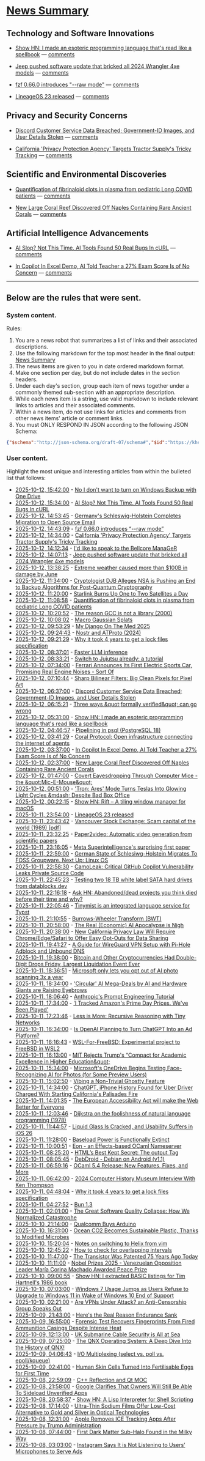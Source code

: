 # [News Summary](https://kherrick.github.io/news-summary/)

## Technology and Software Innovations

* [Show HN: I made an esoteric programming language that's read like a spellbook](https://github.com/sirbread/spellscript) — [comments](https://news.ycombinator.com/item?id=45555523)

* [Jeep pushed software update that bricked all 2024 Wrangler 4xe models](https://twitter.com/StephenGutowski/status/1977055831720862101) — [comments](https://news.ycombinator.com/item?id=45558318)

* [fzf 0.66.0 introduces "--raw mode"](https://github.com/junegunn/fzf/releases/tag/v0.66.0) — [comments](https://lobste.rs/s/alkdsb/fzf_0_66_0_introduces_raw_mode)

* [LineageOS 23 released](https://lineageos.org/Changelog-30/) — [comments](https://lobste.rs/s/iktkkz/lineageos_23_released)

## Privacy and Security Concerns

* [Discord Customer Service Data Breached; Government-ID Images, and User Details Stolen](https://soylentnews.org/article.pl?sid=25/10/11/1348219&from=rss) — [comments](https://lobste.rs/s/saj9h2/three_ways_formally_verified_can_go_wrong)

* [California 'Privacy Protection Agency' Targets Tractor Supply's Tricky Tracking](https://yro.slashdot.org/story/25/10/11/0544209/california-privacy-protection-agency-targets-tractor-supplys-tricky-tracking) — [comments](https://news.ycombinator.com/item?id=45559023)

## Scientific and Environmental Discoveries

* [Quantification of fibrinaloid clots in plasma from pediatric Long COVID patients](https://www.researchsquare.com/article/rs-7483367/v1) — [comments](https://news.ycombinator.com/item?id=45557267)

* [New Large Coral Reef Discovered Off Naples Containing Rare Ancient Corals](https://science.slashdot.org/story/25/10/11/2241202/new-large-coral-reef-discovered-off-naples-containing-rare-ancient-corals) — [comments](https://soylentnews.org/article.pl?sid=25/10/11/2241202&from=rss)

## Artificial Intelligence Advancements

* [AI Slop? Not This Time. AI Tools Found 50 Real Bugs In cURL](https://developers.slashdot.org/story/25/10/12/0619247/ai-slop-not-this-time-ai-tools-found-50-real-bugs-in-curl?utm_source=rss1.0mainlinkanon&utm_medium=feed) — [comments](https://news.ycombinator.com/item?id=45558635)

* [In Copilot In Excel Demo, AI Told Teacher a 27% Exam Score Is of No Concern](https://slashdot.org/story/25/10/12/0328228/in-copilot-in-excel-demo-ai-told-teacher-a-27-exam-score-is-of-no-concern?utm_source=rss1.0mainlinkanon&utm_medium=feed) — [comments](https://news.ycombinator.com/item?id=45553701)

---

## Below are the rules that were sent.

### System content.

Rules:

1. You are a news robot that summarizes a list of links and their associated descriptions.
2. Use the following markdown for the top most header in the final output: [News Summary](https://kherrick.github.io/news-summary/)
3. The news items are given to you in date ordered markdown format.
4. Make one section per day, but do not include dates in the section headers.
5. Under each day's section, group each item of news together under a commonly themed sub-section with an appropriate description.
6. While each news item is a string, use valid markdown to include relevant links to articles and their associated comments.
7. Within a news item, do not use links for articles and comments from other news items' article or comment links.
8. You must ONLY RESPOND IN JSON according to the following JSON Schema:

```json
{"$schema":"http://json-schema.org/draft-07/schema#","$id":"https://kherrick.github.io/news-summary/news-summary-schema.json","type":"object","properties":{"heading":{"type":"string"},"sections":{"type":"array","items":{"type":"object","properties":{"title":{"type":"string"},"newsItems":{"type":"array","items":{"type":"string"},"minItems":1}},"required":["title","newsItems"]},"minItems":1}},"required":["heading","sections"]}
```

### User content.

Highlight the most unique and interesting articles from within the bulleted list that follows:

* [2025-10-12, 15:42:00](https://news.ycombinator.com/item?id=45559023) - [No I don&apos;t want to turn on Windows Backup with One Drive](https://idiallo.com/byte-size/say-no-to-onedrive-backup)
* [2025-10-12, 15:34:00](https://developers.slashdot.org/story/25/10/12/0619247/ai-slop-not-this-time-ai-tools-found-50-real-bugs-in-curl?utm_source=rss1.0mainlinkanon&amp;utm_medium=feed) - [AI Slop? Not This Time. AI Tools Found 50 Real Bugs In cURL ](https://developers.slashdot.org/story/25/10/12/0619247/ai-slop-not-this-time-ai-tools-found-50-real-bugs-in-curl?utm_source=rss1.0mainlinkanon&amp;utm_medium=feed)
* [2025-10-12, 14:53:45](https://news.ycombinator.com/item?id=45558635) - [Germany&apos;s Schleswig-Holstein Completes Migration to Open Source Email](https://news.itsfoss.com/schleswig-holstein-email-system-migration/)
* [2025-10-12, 14:43:09](https://lobste.rs/s/alkdsb/fzf_0_66_0_introduces_raw_mode) - [fzf 0.66.0 introduces “--raw mode”](https://github.com/junegunn/fzf/releases/tag/v0.66.0)
* [2025-10-12, 14:34:00](https://yro.slashdot.org/story/25/10/11/0544209/california-privacy-protection-agency-targets-tractor-supplys-tricky-tracking?utm_source=rss1.0mainlinkanon&amp;utm_medium=feed) - [California &apos;Privacy Protection Agency&apos; Targets Tractor Supply&apos;s Tricky Tracking](https://yro.slashdot.org/story/25/10/11/0544209/california-privacy-protection-agency-targets-tractor-supplys-tricky-tracking?utm_source=rss1.0mainlinkanon&amp;utm_medium=feed)
* [2025-10-12, 14:12:34](https://lobste.rs/s/2dhvwd/i_d_like_speak_bellcore_manager) - [I&apos;d like to speak to the Bellcore ManaGeR](https://www.ninakalinina.com/notes/mgr/)
* [2025-10-12, 14:07:13](https://news.ycombinator.com/item?id=45558318) - [Jeep pushed software update that bricked all 2024 Wrangler 4xe models](https://twitter.com/StephenGutowski/status/1977055831720862101)
* [2025-10-12, 13:38:25](https://news.ycombinator.com/item?id=45558160) - [Extreme weather caused more than $100B in damage by June](https://www.livescience.com/planet-earth/climate-change/extreme-weather-caused-more-than-usd100-billion-in-damage-by-june-smashing-us-records)
* [2025-10-12, 11:34:00](https://it.slashdot.org/story/25/10/12/0751230/cryptologist-djb-alleges-nsa-is-pushing-an-end-to-backup-algorithms-for-post-quantum-cryptography?utm_source=rss1.0mainlinkanon&amp;utm_medium=feed) - [Cryptologist DJB Alleges NSA is Pushing an End to Backup Algorithms for Post-Quantum Cryptography](https://it.slashdot.org/story/25/10/12/0751230/cryptologist-djb-alleges-nsa-is-pushing-an-end-to-backup-algorithms-for-post-quantum-cryptography?utm_source=rss1.0mainlinkanon&amp;utm_medium=feed)
* [2025-10-12, 11:20:00](https://soylentnews.org/article.pl?sid=25/10/11/143225&amp;from=rss) - [Starlink Burns Up One to Two Satellites a Day](https://soylentnews.org/article.pl?sid=25/10/11/143225&amp;from=rss)
* [2025-10-12, 11:08:58](https://news.ycombinator.com/item?id=45557267) - [Quantification of fibrinaloid clots in plasma from pediatric Long COVID patients](https://www.researchsquare.com/article/rs-7483367/v1)
* [2025-10-12, 10:20:52](https://lobste.rs/s/uxfzzv/reason_gcc_is_not_library_2000) - [The reason GCC is not a library (2000)](https://gcc.gnu.org/legacy-ml/gcc/2000-01/msg00572.html)
* [2025-10-12, 10:08:02](https://news.ycombinator.com/item?id=45556952) - [Macro Gaussian Splats](https://danybittel.ch/macro.html)
* [2025-10-12, 09:53:29](https://lobste.rs/s/jd4tj8/my_django_on_med_2025) - [My Django On The Med 2025](https://www.paulox.net/2025/10/12/my-django-on-the-med-2025/)
* [2025-10-12, 09:24:43](https://news.ycombinator.com/item?id=45556763) - [Nostr and ATProto (2024)](https://shreyanjain.net/2024/07/05/nostr-and-atproto.html)
* [2025-10-12, 09:21:29](https://news.ycombinator.com/item?id=45556741) - [Why it took 4 years to get a lock files specification](https://snarky.ca/why-it-took-4-years-to-get-a-lock-files-specification/)
* [2025-10-12, 08:37:01](https://news.ycombinator.com/item?id=45556474) - [Faster LLM inference](https://www.together.ai/blog/adaptive-learning-speculator-system-atlas)
* [2025-10-12, 08:33:21](https://lobste.rs/s/gocddb/switch_jujutsu_already_tutorial) - [Switch to Jujutsu already: a tutorial](https://www.stavros.io/posts/switch-to-jujutsu-already-a-tutorial/)
* [2025-10-12, 07:34:00](https://tech.slashdot.org/story/25/10/12/0532223/ferrari-announces-its-first-electric-sports-car-promising-real-engine-noises---sort-of?utm_source=rss1.0mainlinkanon&amp;utm_medium=feed) - [Ferrari Announces Its First Electric Sports Car, Promising Real Engine Noises - Sort Of](https://tech.slashdot.org/story/25/10/12/0532223/ferrari-announces-its-first-electric-sports-car-promising-real-engine-noises---sort-of?utm_source=rss1.0mainlinkanon&amp;utm_medium=feed)
* [2025-10-12, 07:10:44](https://lobste.rs/s/op8abx/sharp_bilinear_filters_big_clean_pixels) - [Sharp Bilinear Filters: Big Clean Pixels for Pixel Art](https://bumbershootsoft.wordpress.com/2025/10/11/sharp-bilinear-filters-big-clean-pixels-for-pixel-art/)
* [2025-10-12, 06:37:00](https://soylentnews.org/article.pl?sid=25/10/11/1348219&amp;from=rss) - [Discord Customer Service Data Breached; Government-ID Images, and User Details Stolen](https://soylentnews.org/article.pl?sid=25/10/11/1348219&amp;from=rss)
* [2025-10-12, 06:15:21](https://lobste.rs/s/saj9h2/three_ways_formally_verified_can_go_wrong) - [Three ways \&quot;formally verified\&quot; can go wrong](https://buttondown.com/hillelwayne/archive/three-ways-formally-verified-code-can-go-wrong-in/)
* [2025-10-12, 05:31:00](https://news.ycombinator.com/item?id=45555523) - [Show HN: I made an esoteric programming language that&apos;s read like a spellbook](https://github.com/sirbread/spellscript)
* [2025-10-12, 04:46:57](https://news.ycombinator.com/item?id=45555308) - [Pipelining in psql (PostgreSQL 18)](https://postgresql.verite.pro/blog/2025/10/01/psql-pipeline.html)
* [2025-10-12, 03:41:29](https://news.ycombinator.com/item?id=45555012) - [Coral Protocol: Open infrastructure connecting the internet of agents](https://arxiv.org/abs/2505.00749)
* [2025-10-12, 03:37:00](https://slashdot.org/story/25/10/12/0328228/in-copilot-in-excel-demo-ai-told-teacher-a-27-exam-score-is-of-no-concern?utm_source=rss1.0mainlinkanon&amp;utm_medium=feed) - [In Copilot In Excel Demo, AI Told Teacher a 27% Exam Score Is of No Concern](https://slashdot.org/story/25/10/12/0328228/in-copilot-in-excel-demo-ai-told-teacher-a-27-exam-score-is-of-no-concern?utm_source=rss1.0mainlinkanon&amp;utm_medium=feed)
* [2025-10-12, 02:37:00](https://science.slashdot.org/story/25/10/11/2241202/new-large-coral-reef-discovered-off-naples-containing-rare-ancient-corals?utm_source=rss1.0mainlinkanon&amp;utm_medium=feed) - [New Large Coral Reef Discovered Off Naples Containing Rare Ancient Corals](https://science.slashdot.org/story/25/10/11/2241202/new-large-coral-reef-discovered-off-naples-containing-rare-ancient-corals?utm_source=rss1.0mainlinkanon&amp;utm_medium=feed)
* [2025-10-12, 01:47:00](https://soylentnews.org/article.pl?sid=25/10/11/1340244&amp;from=rss) - [Covert Eavesdropping Through Computer Mice - the \&quot;Mic-E-Mouse\&quot;](https://soylentnews.org/article.pl?sid=25/10/11/1340244&amp;from=rss)
* [2025-10-12, 00:51:00](https://tech.slashdot.org/story/25/10/12/0048226/tron-ares-mode-turns-teslas-into-glowing-light-cycles-despite-bad-box-office?utm_source=rss1.0mainlinkanon&amp;utm_medium=feed) - [&apos;Tron: Ares&apos; Mode Turns Teslas Into Glowing Light Cycles &amp;mdash; Despite Bad Box Office](https://tech.slashdot.org/story/25/10/12/0048226/tron-ares-mode-turns-teslas-into-glowing-light-cycles-despite-bad-box-office?utm_source=rss1.0mainlinkanon&amp;utm_medium=feed)
* [2025-10-12, 00:22:15](https://news.ycombinator.com/item?id=45553995) - [Show HN: Rift – A tiling window manager for macOS](https://github.com/acsandmann/rift)
* [2025-10-11, 23:54:00](https://lobste.rs/s/iktkkz/lineageos_23_released) - [LineageOS 23 released](https://lineageos.org/Changelog-30/)
* [2025-10-11, 23:43:42](https://news.ycombinator.com/item?id=45553783) - [Vancouver Stock Exchange: Scam capital of the world (1989) [pdf]](https://scamcouver.wordpress.com/wp-content/uploads/2012/04/scam-capital.pdf)
* [2025-10-11, 23:32:25](https://news.ycombinator.com/item?id=45553701) - [Paper2video: Automatic video generation from scientific papers](https://arxiv.org/abs/2510.05096)
* [2025-10-11, 23:16:05](https://news.ycombinator.com/item?id=45553577) - [Meta Superintelligence&apos;s surprising first paper](https://paddedinputs.substack.com/p/meta-superintelligences-surprising)
* [2025-10-11, 22:59:00](https://linux.slashdot.org/story/25/10/11/2254200/german-state-of-schlesiwg-holstein-migrates-to-foss-groupware-next-up-linux-os?utm_source=rss1.0mainlinkanon&amp;utm_medium=feed) - [German State of Schlesiwg-Holstein Migrates To FOSS Groupware. Next Up: Linux OS](https://linux.slashdot.org/story/25/10/11/2254200/german-state-of-schlesiwg-holstein-migrates-to-foss-groupware-next-up-linux-os?utm_source=rss1.0mainlinkanon&amp;utm_medium=feed)
* [2025-10-11, 22:58:30](https://news.ycombinator.com/item?id=45553422) - [CamoLeak: Critical GitHub Copilot Vulnerability Leaks Private Source Code](https://www.legitsecurity.com/blog/camoleak-critical-github-copilot-vulnerability-leaks-private-source-code)
* [2025-10-11, 22:45:23](https://lobste.rs/s/juxp61/testing_two_18_tb_white_label_sata_hard) - [Testing two 18 TB white label SATA hard drives from datablocks.dev](https://ounapuu.ee/posts/2025/10/06/datablocks-white-label-drives/)
* [2025-10-11, 22:16:18](https://news.ycombinator.com/item?id=45553132) - [Ask HN: Abandoned/dead projects you think died before their time and why?](https://news.ycombinator.com/item?id=45553132)
* [2025-10-11, 22:05:46](https://lobste.rs/s/qh6frl/tinymist_is_integrated_language_service) - [Tinymist is an integrated language service for Typst](https://myriad-dreamin.github.io/tinymist/)
* [2025-10-11, 21:10:55](https://lobste.rs/s/qar3sx/burrows_wheeler_transform_bwt) - [Burrows-Wheeler Transform (BWT)](https://sandbox.bio/concepts/bwt)
* [2025-10-11, 20:58:00](https://soylentnews.org/article.pl?sid=25/10/10/2354242&amp;from=rss) - [The Real (Economic) AI Apocalypse is Nigh](https://soylentnews.org/article.pl?sid=25/10/10/2354242&amp;from=rss)
* [2025-10-11, 20:38:00](https://yro.slashdot.org/story/25/10/11/0513252/new-california-privacy-law-will-require-chromeedgesafari-to-offer-easy-opt-outs-for-data-sharing?utm_source=rss1.0mainlinkanon&amp;utm_medium=feed) - [New California Privacy Law Will Require Chrome/Edge/Safari to Offer Easy Opt-Outs for Data Sharing](https://yro.slashdot.org/story/25/10/11/0513252/new-california-privacy-law-will-require-chromeedgesafari-to-offer-easy-opt-outs-for-data-sharing?utm_source=rss1.0mainlinkanon&amp;utm_medium=feed)
* [2025-10-11, 19:41:27](https://news.ycombinator.com/item?id=45552049) - [A Guide for WireGuard VPN Setup with Pi-Hole Adblock and Unbound DNS](https://psyonik.tech/posts/a-guide-for-wireguard-vpn-setup-with-pi-hole-adblock-and-unbound-dns/)
* [2025-10-11, 19:38:00](https://slashdot.org/story/25/10/11/1936222/bitcoin-and-other-cryptocurrencies-had-double-digit-drops-friday-largest-liquidation-event-ever?utm_source=rss1.0mainlinkanon&amp;utm_medium=feed) - [Bitcoin and Other Cryptocurrencies Had Double-Digit Drops Friday, Largest Liquidation Event Ever](https://slashdot.org/story/25/10/11/1936222/bitcoin-and-other-cryptocurrencies-had-double-digit-drops-friday-largest-liquidation-event-ever?utm_source=rss1.0mainlinkanon&amp;utm_medium=feed)
* [2025-10-11, 18:36:51](https://news.ycombinator.com/item?id=45551504) - [Microsoft only lets you opt out of AI photo scanning 3x a year](https://hardware.slashdot.org/story/25/10/11/0238213/microsofts-onedrive-begins-testing-face-recognizing-ai-for-photos-for-some-preview-users)
* [2025-10-11, 18:34:00](https://slashdot.org/story/25/10/11/1819237/circular-ai-mega-deals-by-ai-and-hardware-giants-are-raising-eyebrows?utm_source=rss1.0mainlinkanon&amp;utm_medium=feed) - [&apos;Circular&apos; AI Mega-Deals by AI and Hardware Giants are Raising Eyebrows](https://slashdot.org/story/25/10/11/1819237/circular-ai-mega-deals-by-ai-and-hardware-giants-are-raising-eyebrows?utm_source=rss1.0mainlinkanon&amp;utm_medium=feed)
* [2025-10-11, 18:06:40](https://news.ycombinator.com/item?id=45551260) - [Anthropic&apos;s Prompt Engineering Tutorial](https://github.com/anthropics/prompt-eng-interactive-tutorial)
* [2025-10-11, 17:34:00](https://news.slashdot.org/story/25/10/11/070237/i-tracked-amazons-prime-day-prices-weve-been-played?utm_source=rss1.0mainlinkanon&amp;utm_medium=feed) - [&apos;I Tracked Amazon&apos;s Prime Day Prices. We&apos;ve Been Played&apos;](https://news.slashdot.org/story/25/10/11/070237/i-tracked-amazons-prime-day-prices-weve-been-played?utm_source=rss1.0mainlinkanon&amp;utm_medium=feed)
* [2025-10-11, 17:23:46](https://lobste.rs/s/nhbkr0/less_is_more_recursive_reasoning_with) - [Less is More: Recursive Reasoning with Tiny Networks](https://alexiajm.github.io/2025/09/29/tiny_recursive_models.html)
* [2025-10-11, 16:34:00](https://slashdot.org/story/25/10/11/0414243/is-openai-planning-to-turn-chatgpt-into-an-ad-platform?utm_source=rss1.0mainlinkanon&amp;utm_medium=feed) - [Is OpenAI Planning to Turn ChatGPT Into an Ad Platform?](https://slashdot.org/story/25/10/11/0414243/is-openai-planning-to-turn-chatgpt-into-an-ad-platform?utm_source=rss1.0mainlinkanon&amp;utm_medium=feed)
* [2025-10-11, 16:16:43](https://lobste.rs/s/favaj0/wsl_for_freebsd_experimental_project) - [WSL-For-FreeBSD: Experimental project to FreeBSD in WSL2](https://github.com/BalajeS/WSL-For-FreeBSD)
* [2025-10-11, 16:13:00](https://soylentnews.org/article.pl?sid=25/10/10/2347235&amp;from=rss) - [MIT Rejects Trump&apos;s “Compact for Academic Excellence in Higher Education\&quot;](https://soylentnews.org/article.pl?sid=25/10/10/2347235&amp;from=rss)
* [2025-10-11, 15:34:00](https://hardware.slashdot.org/story/25/10/11/0238213/microsofts-onedrive-begins-testing-face-recognizing-ai-for-photos-for-some-preview-users?utm_source=rss1.0mainlinkanon&amp;utm_medium=feed) - [Microsoft&apos;s OneDrive Begins Testing Face-Recognizing AI for Photos (for Some Preview Users)](https://hardware.slashdot.org/story/25/10/11/0238213/microsofts-onedrive-begins-testing-face-recognizing-ai-for-photos-for-some-preview-users?utm_source=rss1.0mainlinkanon&amp;utm_medium=feed)
* [2025-10-11, 15:02:50](https://lobste.rs/s/pkqgq6/vibing_non_trivial_ghostty_feature) - [Vibing a Non-Trivial Ghostty Feature](https://mitchellh.com/writing/non-trivial-vibing)
* [2025-10-11, 14:34:00](https://yro.slashdot.org/story/25/10/11/0621234/chatgpt-iphone-history-found-for-uber-driver-charged-with-starting-californias-palisades-fire?utm_source=rss1.0mainlinkanon&amp;utm_medium=feed) - [ChatGPT, iPhone History Found for Uber Driver Charged With Starting California&apos;s Palisades Fire ](https://yro.slashdot.org/story/25/10/11/0621234/chatgpt-iphone-history-found-for-uber-driver-charged-with-starting-californias-palisades-fire?utm_source=rss1.0mainlinkanon&amp;utm_medium=feed)
* [2025-10-11, 14:01:35](https://lobste.rs/s/tvxihj/european_accessibility_act_will_make_web) - [The European Accessibility Act will make the Web Better for Everyone](https://denodell.com/blog/a-better-web-for-everyone-everywhere)
* [2025-10-11, 12:03:46](https://lobste.rs/s/lcfs1n/dijkstra_on_foolishness_natural) - [Dijkstra on the foolishness of natural language programming (1978)](https://www.cs.utexas.edu/~EWD/transcriptions/EWD06xx/EWD667.html)
* [2025-10-11, 11:44:57](https://lobste.rs/s/vulmn4/liquid_glass_is_cracked_usability) - [Liquid Glass Is Cracked, and Usability Suffers in iOS 26](https://www.nngroup.com/articles/liquid-glass/)
* [2025-10-11, 11:28:00](https://soylentnews.org/article.pl?sid=25/10/10/1114256&amp;from=rss) - [Baseload Power is Functionally Extinct](https://soylentnews.org/article.pl?sid=25/10/10/1114256&amp;from=rss)
* [2025-10-11, 10:00:51](https://lobste.rs/s/9xnt9k/eon_effects_based_ocaml_nameserver) - [Eon -  an Effects-based OCaml Nameserver](https://ryan.freumh.org/eon.html)
* [2025-10-11, 08:25:20](https://lobste.rs/s/eakigd/html_s_best_kept_secret_output_tag) - [HTML’s Best Kept Secret: The output Tag](https://denodell.com/blog/html-best-kept-secret-output-tag)
* [2025-10-11, 08:05:45](https://lobste.rs/s/uljytl/debdroid_debian_on_android_v1_1) - [DebDroid - Debian on Android (v1.1)](https://github.com/NICUP14/DebDroid)
* [2025-10-11, 06:59:16](https://lobste.rs/s/fuzdrf/ocaml_5_4_release_new_features_fixes_more) - [OCaml 5.4 Release: New Features, Fixes, and More](https://tarides.com/blog/2025-10-10-ocaml-5-4-release-new-features-fixes-and-more/)
* [2025-10-11, 06:42:00](https://soylentnews.org/article.pl?sid=25/10/10/113245&amp;from=rss) - [2024 Computer History Museum Interview With Ken Thompson](https://soylentnews.org/article.pl?sid=25/10/10/113245&amp;from=rss)
* [2025-10-11, 04:48:04](https://lobste.rs/s/nlx08o/why_it_took_4_years_get_lock_files) - [Why it took 4 years to get a lock files specification](https://snarky.ca/why-it-took-4-years-to-get-a-lock-files-specification/)
* [2025-10-11, 04:27:52](https://lobste.rs/s/jrb9as/bun_1_3) - [Bun 1.3](https://bun.com/blog/bun-v1.3)
* [2025-10-11, 02:01:00](https://soylentnews.org/article.pl?sid=25/10/10/110237&amp;from=rss) - [The Great Software Quality Collapse: How We Normalized Catastrophe](https://soylentnews.org/article.pl?sid=25/10/10/110237&amp;from=rss)
* [2025-10-10, 21:14:00](https://soylentnews.org/article.pl?sid=25/10/10/1055230&amp;from=rss) - [Qualcomm Buys Arduino](https://soylentnews.org/article.pl?sid=25/10/10/1055230&amp;from=rss)
* [2025-10-10, 16:31:00](https://soylentnews.org/article.pl?sid=25/10/10/003237&amp;from=rss) - [Ocean CO2 Becomes Sustainable Plastic, Thanks to Modified Microbes](https://soylentnews.org/article.pl?sid=25/10/10/003237&amp;from=rss)
* [2025-10-10, 15:20:04](https://lobste.rs/s/rahklm/notes_on_switching_helix_from_vim) - [Notes on switching to Helix from vim](https://jvns.ca/blog/2025/10/10/notes-on-switching-to-helix-from-vim/)
* [2025-10-10, 12:45:22](https://lobste.rs/s/cireck/how_check_for_overlapping_intervals) - [How to check for overlapping intervals](https://zayenz.se/blog/post/how-to-check-for-overlapping-intervals/)
* [2025-10-10, 11:47:00](https://soylentnews.org/article.pl?sid=25/10/10/000255&amp;from=rss) - [The Transistor Was Patented 75 Years Ago Today](https://soylentnews.org/article.pl?sid=25/10/10/000255&amp;from=rss)
* [2025-10-10, 11:11:00](https://soylentnews.org/breakingnews/article.pl?sid=25/10/10/1053212&amp;from=rss) - [Nobel Prizes 2025 - Venezuelan Opposition Leader María Corina Machado Awarded Peace Prize](https://soylentnews.org/breakingnews/article.pl?sid=25/10/10/1053212&amp;from=rss)
* [2025-10-10, 09:00:55](https://news.ycombinator.com/item?id=45536686) - [Show HN: I extracted BASIC listings for Tim Hartnell&apos;s 1986 book](https://github.com/nzduck/hartnell-exploring-ai-book)
* [2025-10-10, 07:03:00](https://soylentnews.org/article.pl?sid=25/10/09/2356204&amp;from=rss) - [Windows 7 Usage Jumps as Users Refuse to Upgrade to Windows 11 in Wake of Windows 10 End of Support](https://soylentnews.org/article.pl?sid=25/10/09/2356204&amp;from=rss)
* [2025-10-10, 02:21:00](https://soylentnews.org/article.pl?sid=25/10/07/2334243&amp;from=rss) - [Are VPNs Under Attack? an Anti-Censorship Group Speaks Out](https://soylentnews.org/article.pl?sid=25/10/07/2334243&amp;from=rss)
* [2025-10-09, 21:43:00](https://soylentnews.org/article.pl?sid=25/10/07/2330231&amp;from=rss) - [Here&apos;s the Real Reason Endurance Sank](https://soylentnews.org/article.pl?sid=25/10/07/2330231&amp;from=rss)
* [2025-10-09, 16:55:00](https://soylentnews.org/article.pl?sid=25/10/07/2326258&amp;from=rss) - [Forensic Test Recovers Fingerprints From Fired Ammunition Casings Despite Intense Heat](https://soylentnews.org/article.pl?sid=25/10/07/2326258&amp;from=rss)
* [2025-10-09, 12:13:00](https://soylentnews.org/article.pl?sid=25/10/06/1337206&amp;from=rss) - [UK Submarine Cable Security is All at Sea](https://soylentnews.org/article.pl?sid=25/10/06/1337206&amp;from=rss)
* [2025-10-09, 07:25:00](https://soylentnews.org/article.pl?sid=25/10/06/1331238&amp;from=rss) - [The QNX Operating System: A Deep Dive Into the History of QNX!](https://soylentnews.org/article.pl?sid=25/10/06/1331238&amp;from=rss)
* [2025-10-09, 04:06:43](https://news.ycombinator.com/item?id=45523370) - [I/O Multiplexing (select vs. poll vs. epoll/kqueue)](https://nima101.github.io/io_multiplexing)
* [2025-10-09, 02:41:00](https://soylentnews.org/article.pl?sid=25/10/06/1325211&amp;from=rss) - [Human Skin Cells Turned Into Fertilisable Eggs for First Time](https://soylentnews.org/article.pl?sid=25/10/06/1325211&amp;from=rss)
* [2025-10-08, 22:59:09](https://news.ycombinator.com/item?id=45521584) - [C++ Reflection and Qt MOC](https://wiki.qt.io/C%2B%2B_reflection_(P2996)_and_moc)
* [2025-10-08, 21:58:00](https://soylentnews.org/article.pl?sid=25/10/06/1313245&amp;from=rss) - [Google Clarifies That Owners Will Still Be Able To Sideload Unverified Apps](https://soylentnews.org/article.pl?sid=25/10/06/1313245&amp;from=rss)
* [2025-10-08, 20:58:37](https://news.ycombinator.com/item?id=45520585) - [Show HN: A Lisp Interpreter for Shell Scripting](https://github.com/gue-ni/redstart)
* [2025-10-08, 17:14:00](https://soylentnews.org/article.pl?sid=25/10/06/1314255&amp;from=rss) - [Ultra-Thin Sodium Films Offer Low-Cost Alternative to Gold and Silver in Optical Technologies](https://soylentnews.org/article.pl?sid=25/10/06/1314255&amp;from=rss)
* [2025-10-08, 12:31:00](https://soylentnews.org/article.pl?sid=25/10/06/1158252&amp;from=rss) - [Apple Removes ICE Tracking Apps After Pressure by Trump Administration](https://soylentnews.org/article.pl?sid=25/10/06/1158252&amp;from=rss)
* [2025-10-08, 07:44:00](https://soylentnews.org/article.pl?sid=25/10/05/2326245&amp;from=rss) - [First Dark Matter Sub-Halo Found in the Milky Way](https://soylentnews.org/article.pl?sid=25/10/05/2326245&amp;from=rss)
* [2025-10-08, 03:03:00](https://soylentnews.org/article.pl?sid=25/10/06/1151211&amp;from=rss) - [Instagram Says It is Not Listening to Users’ Microphones to Serve Ads](https://soylentnews.org/article.pl?sid=25/10/06/1151211&amp;from=rss)
